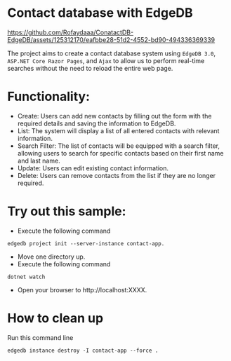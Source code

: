 # Contact database with EdgeDB

https://github.com/Rofaydaaa/ConatactDB-EdgeDB/assets/125312170/eafbbe28-51d2-4552-bd90-494336369339

The project aims to create a contact database system using ```EdgeDB 3.0```, ```ASP.NET Core Razor Pages```, and ```Ajax``` to allow us to perform real-time searches without the need to reload the entire web page. 

# Functionality:
- Create: Users can add new contacts by filling out the form with the required details and saving the information to EdgeDB.
- List: The system will display a list of all entered contacts with relevant information.
- Search Filter: The list of contacts will be equipped with a search filter, allowing users to search for specific contacts based on their first name and last name.
- Update: Users can edit existing contact information.
- Delete: Users can remove contacts from the list if they are no longer required.

# Try out this sample:
- Execute the following command 
```
edgedb project init --server-instance contact-app.
```
- Move one directory up.
- Execute the following command
```
dotnet watch
```
- Open your browser to http://localhost:XXXX.

# How to clean up
Run this command line
```
edgedb instance destroy -I contact-app --force .
```

